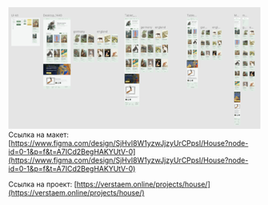 ![Макет](./images/maket.png)
Ссылка на макет: [https://www.figma.com/design/SjHvI8W1yzwJjzyUrCPpsI/House?node-id=0-1&p=f&t=A7ICd2BegHAKYUtV-0](https://www.figma.com/design/SjHvI8W1yzwJjzyUrCPpsI/House?node-id=0-1&p=f&t=A7ICd2BegHAKYUtV-0)

Ссылка на проект: [https://verstaem.online/projects/house/](https://verstaem.online/projects/house/)